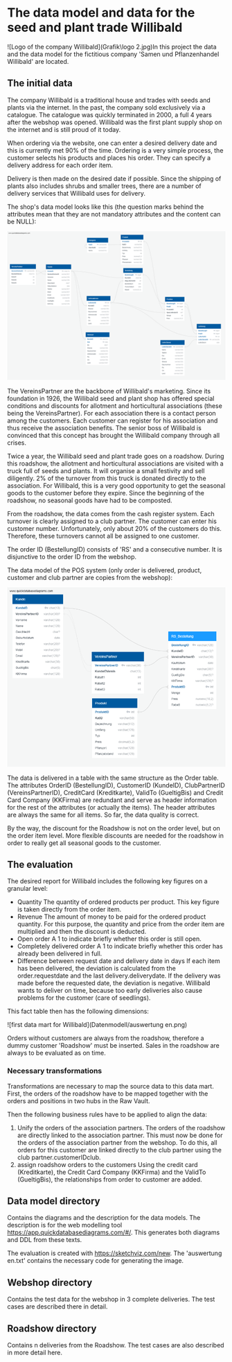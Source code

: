 # The data model and data for the seed and plant trade Willibald

![Logo of the company Willibald](Grafik\logo 2.jpg)In this project the data and the data model for the fictitious company 'Samen und Pflanzenhandel Willibald' are located.

## The initial data

The company Willibald is a traditional house and trades with seeds and plants via the internet. In the past, the company sold exclusively via a catalogue. The catalogue was quickly terminated in 2000, a full 4 years after the webshop was opened. Willibald was the first plant supply shop on the internet and is still proud of it today.

When ordering via the website, one can enter a desired delivery date and this is currently met 90% of the time. Ordering is a very simple process, the customer selects his products and places his order. They can specify a delivery address for each order item.

Delivery is then made on the desired date if possible. Since the shipping of plants also includes shrubs and smaller trees, there are a number of delivery services that Willibald uses for delivery.

The shop's data model looks like this (the question marks behind the attributes mean that they are not mandatory attributes and the content can be NULL):

![Shop data model Willibald](Datenmodell/webshop-willibald.png)

The VereinsPartner are the backbone of Willibald's marketing. Since its foundation in 1926, the Willibald seed and plant shop has offered special conditions and discounts for allotment and horticultural associations (these being the VereinsPartner). For each association there is a contact person among the customers. Each customer can register for his association and thus receive the association benefits. The senior boss of Willibald is convinced that this concept has brought the Willibald company through all crises.

Twice a year, the Willibald seed and plant trade goes on a roadshow. During this roadshow, the allotment and horticultural associations are visited with a truck full of seeds and plants. It will organise a small festivity and sell diligently. 2% of the turnover from this truck is donated directly to the association. For Willibald, this is a very good opportunity to get the seasonal goods to the customer before they expire. Since the beginning of the roadshow, no seasonal goods have had to be composted. 

From the roadshow, the data comes from the cash register system. Each turnover is clearly assigned to a club partner. The customer can enter his customer number. Unfortunately, only about 20% of the customers do this. Therefore, these turnovers cannot all be assigned to one customer.

The order ID (BestellungID) consists of 'RS' and a consecutive number. It is disjunctive to the order ID from the webshop.

The data model of the POS system (only order is delivered, product, customer and club partner are copies from the webshop):

![Data model POS system](Datenmodell/Roadshow.png)

The data is delivered in a table with the same structure as the Order table. The attributes OrderID (BestellungID), CustomerID (KundeID), ClubPartnerID (VereinsPartnerID), CreditCard (Kreditkarte), ValidTo (GueltigBis) and Credit Card Company (KKFirma) are redundant and serve as header information for the rest of the attributes (or actually the items). The header attributes are always the same for all items. So far, the data quality is correct.

By the way, the discount for the Roadshow is not on the order level, but on the order item level. More flexible discounts are needed for the roadshow in order to really get all seasonal goods to the customer.



## The evaluation

The desired report for Willibald includes the following key figures on a granular level:

- Quantity
  The quantity of ordered products per product. This key figure is taken directly from the order item.
- Revenue
  The amount of money to be paid for the ordered product quantity. For this purpose, the quantity and price from the order item are multiplied and then the discount is deducted.
- Open order
  A 1 to indicate briefly whether this order is still open.
- Completely delivered order
  A 1 to indicate briefly whether this order has already been delivered in full.
- Difference between request date and delivery date in days
  If each item has been delivered, the deviation is calculated from the order.requestdate and the last delivery.deliverydate. If the delivery was made before the requested date, the deviation is negative. Willibald wants to deliver on time, because too early deliveries also cause problems for the customer (care of seedlings).

This fact table then has the following dimensions:

![first data mart for Willibald](Datenmodell/auswertung en.png)



Orders without customers are always from the roadshow, therefore a dummy customer 'Roadshow' must be inserted. Sales in the roadshow are always to be evaluated as on time.

### Necessary transformations

Transformations are necessary to map the source data to this data mart. First, the orders of the roadshow have to be mapped together with the orders and positions in two hubs in the Raw Vault.

Then the following business rules have to be applied to align the data:

1. Unify the orders of the association partners.
   The orders of the roadshow are directly linked to the association partner. This must now be done for the orders of the association partner from the webshop. To do this, all orders for this customer are linked directly to the club partner using the club partner.customerIDclub.
2. assign roadshow orders to the customers
   Using the credit card (Kreditkarte), the Credit Card Company (KKFirma) and the ValidTo (GueltigBis), the relationships from order to customer are added.



## Data model directory

Contains the diagrams and the description for the data models. The description is for the web modelling tool https://app.quickdatabasediagrams.com/#/. This generates both diagrams and DDL from these texts.

The evaluation is created with https://sketchviz.com/new. The 'auswertung en.txt' contains the necessary code for generating the image.



## Webshop directory

Contains the test data for the webshop in 3 complete deliveries. The test cases are described there in detail.



## Roadshow directory

Contains n deliveries from the Roadshow. The test cases are also described in more detail here.
